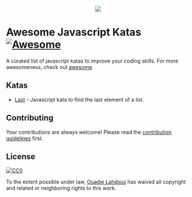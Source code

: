 <p align="center">
	<img src="https://github.com/ouadie-lahdioui/awesome-javascript-katas/blob/master/logo/awesome_logo.jpg">
</p>

Awesome Javascript Katas [![Awesome](https://cdn.rawgit.com/sindresorhus/awesome/d7305f38d29fed78fa85652e3a63e154dd8e8829/media/badge.svg)](https://github.com/sindresorhus/awesome)
=====================

A curated list of javascript katas to improve your coding skills. For more awesomeness, check out [awesome](https://github.com/sindresorhus/awesome).

## Katas

- [Last](https://github.com/ouadie-lahdioui/last) - Javascript kata to find the last element of a list.


## Contributing

Your contributions are always welcome! Please read the [contribution guidelines](CONTRIBUTING.md) first.


## License

[![CC0](http://mirrors.creativecommons.org/presskit/buttons/88x31/svg/cc-zero.svg)](https://creativecommons.org/publicdomain/zero/1.0/)

To the extent possible under law, [Ouadie Lahdioui](https://twitter.com/lahdiouiouadie) has waived all copyright and related or neighboring rights to this work.